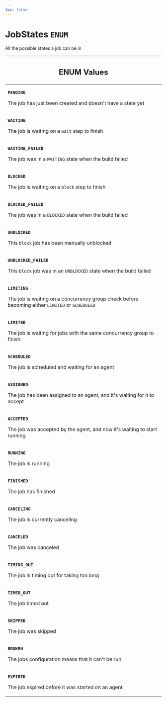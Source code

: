 ```yaml
---
toc: false
---
```

<!--
  _____   ____    _   _  ____ _______   ______ _____ _____ _______
  |  __  / __   |  | |/ __ __   __| |  ____|  __ _   _|__   __|
  | |  | | |  | | |  | | |  | | | |    | |__  | |  | || |    | |
  | |  | | |  | | | . ` | |  | | | |    |  __| | |  | || |    | |
  | |__| | |__| | | |  | |__| | | |    | |____| |__| || |_   | |
  |_____/ ____/  |_| _|____/  |_|    |______|_____/_____|  |_|
  This file is auto-generated by script/generate_graphql_api_content.sh,
  please build the schema.json by running `rails api:graph:export`
  with https://github.com/buildkite/buildkite/,
  replace the content in data/graphql_data_schema.json
  and run the generation script `./scripts/generate-graphql-api-content.sh`.
-->
<!-- vale off -->
<h1 class="has-pills" data-algolia-exclude>
  JobStates
  <span class="pill pill--enum pill--normal-case pill--large"><code>ENUM</code></span>
</h1>
<!-- vale on -->


<p>All the possible states a job can be in</p>










<table class="responsive-table responsive-table--single-column-rows">
  <thead>
    <th>
      <h2 data-algolia-exclude>ENUM Values</h2>
    </th>
  </thead>
  <tbody>
    <tr><td><p><strong><code>PENDING</code></strong></p><p>The job has just been created and doesn't have a state yet</p></td></tr><tr><td><p><strong><code>WAITING</code></strong></p><p>The job is waiting on a <code>wait</code> step to finish</p></td></tr><tr><td><p><strong><code>WAITING_FAILED</code></strong></p><p>The job was in a <code>WAITING</code> state when the build failed</p></td></tr><tr><td><p><strong><code>BLOCKED</code></strong></p><p>The job is waiting on a <code>block</code> step to finish</p></td></tr><tr><td><p><strong><code>BLOCKED_FAILED</code></strong></p><p>The job was in a <code>BLOCKED</code> state when the build failed</p></td></tr><tr><td><p><strong><code>UNBLOCKED</code></strong></p><p>This <code>block</code> job has been manually unblocked</p></td></tr><tr><td><p><strong><code>UNBLOCKED_FAILED</code></strong></p><p>This <code>block</code> job was in an <code>UNBLOCKED</code> state when the build failed</p></td></tr><tr><td><p><strong><code>LIMITING</code></strong></p><p>The job is waiting on a concurrency group check before becoming either <code>LIMITED</code> or <code>SCHEDULED</code></p></td></tr><tr><td><p><strong><code>LIMITED</code></strong></p><p>The job is waiting for jobs with the same concurrency group to finish</p></td></tr><tr><td><p><strong><code>SCHEDULED</code></strong></p><p>The job is scheduled and waiting for an agent</p></td></tr><tr><td><p><strong><code>ASSIGNED</code></strong></p><p>The job has been assigned to an agent, and it's waiting for it to accept</p></td></tr><tr><td><p><strong><code>ACCEPTED</code></strong></p><p>The job was accepted by the agent, and now it's waiting to start running</p></td></tr><tr><td><p><strong><code>RUNNING</code></strong></p><p>The job is running</p></td></tr><tr><td><p><strong><code>FINISHED</code></strong></p><p>The job has finished</p></td></tr><tr><td><p><strong><code>CANCELING</code></strong></p><p>The job is currently canceling</p></td></tr><tr><td><p><strong><code>CANCELED</code></strong></p><p>The job was canceled</p></td></tr><tr><td><p><strong><code>TIMING_OUT</code></strong></p><p>The job is timing out for taking too long</p></td></tr><tr><td><p><strong><code>TIMED_OUT</code></strong></p><p>The job timed out</p></td></tr><tr><td><p><strong><code>SKIPPED</code></strong></p><p>The job was skipped</p></td></tr><tr><td><p><strong><code>BROKEN</code></strong></p><p>The jobs configuration means that it can't be run</p></td></tr><tr><td><p><strong><code>EXPIRED</code></strong></p><p>The job expired before it was started on an agent</p></td></tr>
  </tbody>
</table>
